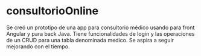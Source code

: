 # consultorioOnline
Se creó un prototipo de una app para consultorio médico usando para front Angular y para back Java. Tiene funcionalidades de login y las operaciones de un CRUD para una tabla denominada medico. Se aspira a seguir mejorando con el tiempo.
